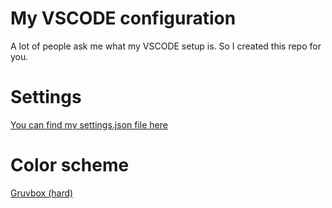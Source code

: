 # My VSCODE configuration
A lot of people ask me what my VSCODE setup is. So I created this repo for you.

# Settings
[You can find my settings.json file here](https://github.com/mstgnz/vscode-config/blob/main/settings.json)


# Color scheme
[Gruvbox (hard)](https://marketplace.visualstudio.com/items?itemName=tomphilbin.gruvbox-themes)
